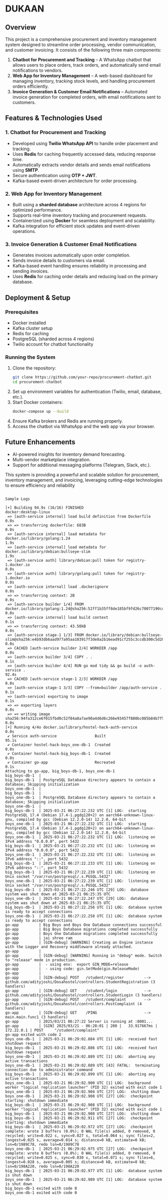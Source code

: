 # DUKAAN

## Overview

This project is a comprehensive procurement and inventory management system designed to streamline order processing, vendor communication, and customer invoicing. It consists of the following three main components:

1. **Chatbot for Procurement and Tracking** – A WhatsApp chatbot that allows users to place orders, track orders, and automatically send email notifications to vendors.
2. **Web App for Inventory Management** – A web-based dashboard for managing inventory, tracking stock levels, and handling procurement orders efficiently.
3. **Invoice Generation & Customer Email Notifications** – Automated invoice generation for completed orders, with email notifications sent to customers.

## Features & Technologies Used

### 1. Chatbot for Procurement and Tracking

- Developed using **Twilio WhatsApp API** to handle order placement and tracking.
- Uses **Redis** for caching frequently accessed data, reducing response time.
- Automatically extracts vendor details and sends email notifications using **SMTP**.
- Secure authentication using **OTP + JWT**.
- Kafka-based event-driven architecture for order processing.

### 2. Web App for Inventory Management

- Built using a **sharded database** architecture across 4 regions for optimized performance.
- Supports real-time inventory tracking and procurement requests.
- Containerized using **Docker** for seamless deployment and scalability.
- Kafka integration for efficient stock updates and event-driven operations.

### 3. Invoice Generation & Customer Email Notifications

- Generates invoices automatically upon order completion.
- Sends invoice details to customers via email.
- Kafka-based event handling ensures reliability in processing and sending invoices.
- Uses **Redis** for caching order details and reducing load on the primary database.

## Deployment & Setup

### Prerequisites

- Docker installed
- Kafka cluster setup
- Redis for caching
- PostgreSQL (sharded across 4 regions)
- Twilio account for chatbot functionality

### Running the System

1. Clone the repository:
   ```bash
   git clone https://github.com/your-repo/procurement-chatbot.git
   cd procurement-chatbot
   ```
2. Set up environment variables for authentication (Twilio, email, database, etc.).
3. Start Docker containers:
   ```bash
   docker-compose up --build
   ```
4. Ensure Kafka brokers and Redis are running properly.
5. Access the chatbot via WhatsApp and the web app via your browser.

## Future Enhancements

- AI-powered insights for inventory demand forecasting.
- Multi-vendor marketplace integration.
- Support for additional messaging platforms (Telegram, Slack, etc.).

This system is providing a powerful and scalable solution for procurement, inventory management, and invoicing, leveraging cutting-edge technologies to ensure efficiency and reliability



```

Sample Logs 

[+] Building 94.9s (16/16) FINISHED                                                                                                                 docker:desktop-linux 
 => [auth-service internal] load build definition from Dockerfile                                                                                                   0.0s 
 => => transferring dockerfile: 683B                                                                                                                                0.0s 
 => [auth-service internal] load metadata for docker.io/library/golang:1.24                                                                                         1.9s 
 => [auth-service internal] load metadata for docker.io/library/debian:bullseye-slim                                                                                1.9s 
 => [auth-service auth] library/debian:pull token for registry-1.docker.io                                                                                          0.0s
 => [auth-service auth] library/golang:pull token for registry-1.docker.io                                                                                          0.0s 
 => [auth-service internal] load .dockerignore                                                                                                                      0.0s
 => => transferring context: 2B                                                                                                                                     0.0s 
 => [auth-service builder 1/4] FROM docker.io/library/golang:1.24@sha256:52ff1b35ff8de185bf9fd26c70077190cd0bed1e9f16a2d498ce907e5c421268                           0.0s
 => [auth-service internal] load build context                                                                                                                      0.1s 
 => => transferring context: 43.50kB                                                                                                                                0.0s
 => [auth-service stage-1 1/3] FROM docker.io/library/debian:bullseye-slim@sha256:e4b93db6aad977a95aa103917f3de8a2b16ead91cf255c3ccdb300c5d20f3015                  0.0s 
 => CACHED [auth-service builder 2/4] WORKDIR /app                                                                                                                  0.0s
 => [auth-service builder 3/4] COPY . .                                                                                                                             0.1s 
 => [auth-service builder 4/4] RUN go mod tidy && go build -o auth-service .                                                                                       92.4s 
 => CACHED [auth-service stage-1 2/3] WORKDIR /app                                                                                                                  0.0s 
 => [auth-service stage-1 3/3] COPY --from=builder /app/auth-service .                                                                                              0.1s 
 => [auth-service] exporting to image                                                                                                                               0.1s 
 => => exporting layers                                                                                                                                             0.0s 
 => => writing image sha256:94fa312ce6f015fbd0c52f84a8a7ae90a4d6d6c266e93457f880bc085b84b7f5                                                                        0.0s
[+] Running 4/4o docker.io/library/hostel-hack-auth-service                                                                                                         0.0s
 ✔ Service auth-service                 Built                                                                                                                      95.1s 
 ✔ Container hostel-hack-boys_one-db-1  Created                                                                                                                     0.0s 
 ✔ Container hostel-hack-big_boys-db-1  Created                                                                                                                     0.0s 
 ✔ Container go-app                     Recreated                                                                                                                   0.1s 
Attaching to go-app, big_boys-db-1, boys_one-db-1
big_boys-db-1  | 
big_boys-db-1  | PostgreSQL Database directory appears to contain a database; Skipping initialization
boys_one-db-1  | 
big_boys-db-1  | 
boys_one-db-1  | PostgreSQL Database directory appears to contain a database; Skipping initialization
boys_one-db-1  | 
big_boys-db-1  | 2025-03-21 06:27:22.232 UTC [1] LOG:  starting PostgreSQL 17.4 (Debian 17.4-1.pgdg120+2) on aarch64-unknown-linux-gnu, compiled by gcc (Debian 12.2.0-14) 12.2.0, 64-bit
boys_one-db-1  | 2025-03-21 06:27:22.232 UTC [1] LOG:  starting PostgreSQL 17.4 (Debian 17.4-1.pgdg120+2) on aarch64-unknown-linux-gnu, compiled by gcc (Debian 12.2.0-14) 12.2.0, 64-bit
boys_one-db-1  | 2025-03-21 06:27:22.232 UTC [1] LOG:  listening on IPv4 address "0.0.0.0", port 5432
big_boys-db-1  | 2025-03-21 06:27:22.232 UTC [1] LOG:  listening on IPv4 address "0.0.0.0", port 5432
boys_one-db-1  | 2025-03-21 06:27:22.232 UTC [1] LOG:  listening on IPv6 address "::", port 5432
big_boys-db-1  | 2025-03-21 06:27:22.233 UTC [1] LOG:  listening on IPv6 address "::", port 5432
big_boys-db-1  | 2025-03-21 06:27:22.239 UTC [1] LOG:  listening on Unix socket "/var/run/postgresql/.s.PGSQL.5432"
boys_one-db-1  | 2025-03-21 06:27:22.239 UTC [1] LOG:  listening on Unix socket "/var/run/postgresql/.s.PGSQL.5432"
big_boys-db-1  | 2025-03-21 06:27:22.246 UTC [29] LOG:  database system was shut down at 2025-03-21 06:25:35 UTC
boys_one-db-1  | 2025-03-21 06:27:22.247 UTC [29] LOG:  database system was shut down at 2025-03-21 06:25:35 UTC
big_boys-db-1  | 2025-03-21 06:27:22.256 UTC [1] LOG:  database system is ready to accept connections
boys_one-db-1  | 2025-03-21 06:27:22.258 UTC [1] LOG:  database system is ready to accept connections
go-app         | Big Boys and Boys One Database connections successful
go-app         | Big Boys Database migrations completed successfully
go-app         | Boys One Database migrations completed successfully
go-app         | jai shree ram 
go-app         | [GIN-debug] [WARNING] Creating an Engine instance with the Logger and Recovery middleware already attached.
go-app         | 
go-app         | [GIN-debug] [WARNING] Running in "debug" mode. Switch to "release" mode in production.
go-app         |  - using env:  export GIN_MODE=release
go-app         |  - using code: gin.SetMode(gin.ReleaseMode)
go-app         | 
go-app         | [GIN-debug] POST   /student/register         --> github.com/adityjoshi/Dosahostel/controllers.StudentRegistration (3 handlers)
go-app         | [GIN-debug] GET    /student/login            --> github.com/adityjoshi/Dosahostel/controllers.StudentLogin (3 handlers)
go-app         | [GIN-debug] POST   /student/complaint        --> github.com/adityjoshi/Dosahostel/controllers.PostComplaint (4 handlers)
go-app         | [GIN-debug] GET    /PING                     --> main.main.func1 (3 handlers)
go-app         | 2025/03/21 06:27:22 Server is running at :8001...
go-app         | [GIN] 2025/03/21 - 06:28:01 | 200 |   33.917667ms |      172.22.0.1 | POST     "/student/complaint"
go-app exited with code 2
boys_one-db-1  | 2025-03-21 06:29:02.884 UTC [1] LOG:  received fast shutdown request
big_boys-db-1  | 2025-03-21 06:29:02.886 UTC [1] LOG:  received fast shutdown request
boys_one-db-1  | 2025-03-21 06:29:02.889 UTC [1] LOG:  aborting any active transactions
boys_one-db-1  | 2025-03-21 06:29:02.889 UTC [43] FATAL:  terminating connection due to administrator command
big_boys-db-1  | 2025-03-21 06:29:02.899 UTC [1] LOG:  aborting any active transactions
boys_one-db-1  | 2025-03-21 06:29:02.900 UTC [1] LOG:  background worker "logical replication launcher" (PID 32) exited with exit code 1
boys_one-db-1  | 2025-03-21 06:29:02.904 UTC [27] LOG:  shutting down
boys_one-db-1  | 2025-03-21 06:29:02.908 UTC [27] LOG:  checkpoint starting: shutdown immediate
big_boys-db-1  | 2025-03-21 06:29:02.908 UTC [1] LOG:  background worker "logical replication launcher" (PID 32) exited with exit code 1
big_boys-db-1  | 2025-03-21 06:29:02.908 UTC [27] LOG:  shutting down
big_boys-db-1  | 2025-03-21 06:29:02.911 UTC [27] LOG:  checkpoint starting: shutdown immediate
big_boys-db-1  | 2025-03-21 06:29:02.972 UTC [27] LOG:  checkpoint complete: wrote 3 buffers (0.0%); 0 WAL file(s) added, 0 removed, 0 recycled; write=0.022 s, sync=0.027 s, total=0.064 s; sync files=2, longest=0.025 s, average=0.014 s; distance=0 kB, estimate=0 kB; lsn=0/1989C78, redo lsn=0/1989C78
boys_one-db-1  | 2025-03-21 06:29:02.975 UTC [27] LOG:  checkpoint complete: wrote 8 buffers (0.0%); 0 WAL file(s) added, 0 removed, 0 recycled; write=0.025 s, sync=0.030 s, total=0.071 s; sync files=6, longest=0.028 s, average=0.005 s; distance=0 kB, estimate=0 kB; lsn=0/198A220, redo lsn=0/198A220
big_boys-db-1  | 2025-03-21 06:29:02.977 UTC [1] LOG:  database system is shut down
boys_one-db-1  | 2025-03-21 06:29:02.989 UTC [1] LOG:  database system is shut down
big_boys-db-1 exited with code 0
boys_one-db-1 exited with code 0
```